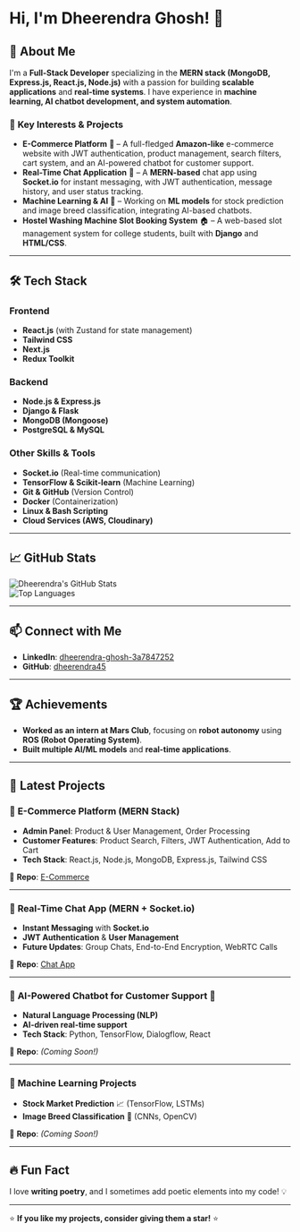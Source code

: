 # Hi, I'm Dheerendra Ghosh! 👋  

## 🚀 About Me  

I'm a **Full-Stack Developer** specializing in the **MERN stack (MongoDB, Express.js, React.js, Node.js)** with a passion for building **scalable applications** and **real-time systems**. I have experience in **machine learning, AI chatbot development, and system automation**.  

### 🔹 **Key Interests & Projects**  
- **E-Commerce Platform** 🛒 – A full-fledged **Amazon-like** e-commerce website with JWT authentication, product management, search filters, cart system, and an AI-powered chatbot for customer support.  
- **Real-Time Chat Application** 💬 – A **MERN-based** chat app using **Socket.io** for instant messaging, with JWT authentication, message history, and user status tracking.  
- **Machine Learning & AI** 🤖 – Working on **ML models** for stock prediction and image breed classification, integrating AI-based chatbots.  
- **Hostel Washing Machine Slot Booking System** 🏠 – A web-based slot management system for college students, built with **Django** and **HTML/CSS**.  

---

## 🛠️ Tech Stack  

### **Frontend**  
- **React.js** (with Zustand for state management)  
- **Tailwind CSS**  
- **Next.js**  
- **Redux Toolkit**  

### **Backend**  
- **Node.js & Express.js**  
- **Django & Flask**  
- **MongoDB (Mongoose)**  
- **PostgreSQL & MySQL**  

### **Other Skills & Tools**  
- **Socket.io** (Real-time communication)  
- **TensorFlow & Scikit-learn** (Machine Learning)  
- **Git & GitHub** (Version Control)  
- **Docker** (Containerization)  
- **Linux & Bash Scripting**  
- **Cloud Services (AWS, Cloudinary)**  

---

## 📈 GitHub Stats  

![Dheerendra's GitHub Stats](https://github-readme-stats.vercel.app/api?username=dheerendra45&show_icons=true&theme=radical)  
![Top Languages](https://github-readme-stats.vercel.app/api/top-langs/?username=dheerendra45&layout=compact&theme=radical)  

---

## 📫 Connect with Me  

- **LinkedIn**: [dheerendra-ghosh-3a7847252](https://www.linkedin.com/in/dheerendra-ghosh-3a7847252/)  
- **GitHub**: [dheerendra45](https://github.com/dheerendra45)  

---

## 🏆 Achievements  

- **Worked as an intern at Mars Club**, focusing on **robot autonomy** using **ROS (Robot Operating System)**.  
- **Built multiple AI/ML models** and **real-time applications**.  

---

## 📌 Latest Projects  

### 🔹 **E-Commerce Platform (MERN Stack)**  
- **Admin Panel**: Product & User Management, Order Processing  
- **Customer Features**: Product Search, Filters, JWT Authentication, Add to Cart  
- **Tech Stack**: React.js, Node.js, MongoDB, Express.js, Tailwind CSS  

🔗 **Repo**: [E-Commerce](https://github.com/dheerendra45/e-commerce)  

---

### 🔹 **Real-Time Chat App (MERN + Socket.io)**  
- **Instant Messaging** with **Socket.io**  
- **JWT Authentication** & **User Management**  
- **Future Updates**: Group Chats, End-to-End Encryption, WebRTC Calls  

🔗 **Repo**: [Chat App](https://github.com/dheerendra45/chat-app)  

---

### 🔹 **AI-Powered Chatbot for Customer Support** 🤖  
- **Natural Language Processing (NLP)**  
- **AI-driven real-time support**  
- **Tech Stack**: Python, TensorFlow, Dialogflow, React  

🔗 **Repo**: *(Coming Soon!)*  

---

### 🔹 **Machine Learning Projects**  
- **Stock Market Prediction** 📈 (TensorFlow, LSTMs)  
- **Image Breed Classification** 🐶 (CNNs, OpenCV)  

🔗 **Repo**: *(Coming Soon!)*  

---

## 🔥 Fun Fact  

I love **writing poetry**, and I sometimes add poetic elements into my code! 💡  

---

⭐ **If you like my projects, consider giving them a star!** ⭐  
